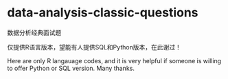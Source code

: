 # data-analysis-classic-questions
数据分析经典面试题

仅提供R语言版本，望能有人提供SQL和Python版本，在此谢过！


Here are only R langauage codes, and it is very helpful if someone is willing to offer Python or SQL version. Many thanks.
